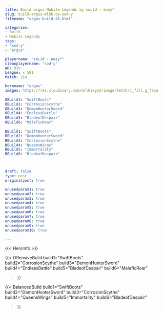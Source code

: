 ```yaml
---
title: Build argus Mobile Legends by soʟíd › вαвy*
slug: build-argus-mlbb-by-sod-y
filename: "argus-build-45.html"

categories: 
- Build 
- Mobile Legends
tags: 
- "sod-y"
- "argus"

playername: "soʟíd › вαвy*"
cleanplayername: "sod-y"
WR: 91%
League: x 591
Match: 214 

heroname: "argus"
images: https://res.cloudinary.com/drlhixyyd/image/fetch/c_fill,g_face,f_auto/https://cdn2-build.mobagenie.my.id/p/images/banner/full/argus.jpg
 
OBuild1: "SwiftBoots"  
OBuild2: "CorrosionScythe" 
OBuild3: "DemonHunterSword" 
OBuild4: "EndlessBattle" 
OBuild5: "BladeofDespair" 
OBuild6: "MaleficRoar" 
 
BBuild1: "SwiftBoots"  
BBuild2: "DemonHunterSword" 
BBuild3: "CorrosionScythe" 
BBuild4: "QueensWings" 
BBuild5: "Immortality" 
BBuild6: "BladeofDespair"



draft: false
type: post
originalpost: true

unusedparam1: true
unusedparam2: true
unusedparam3: true
unusedparam4: true
unusedparam5: true
unusedparam6: true
unusedparam7: true
unusedparam8: true
unusedparam9: true
unusedparam10: true

---
```


{{< HeroInfo >}} 

{{< OffensiveBuild 
build1="SwiftBoots"  
build2="CorrosionScythe" 
build3="DemonHunterSword" 
build4="EndlessBattle" 
build5="BladeofDespair" 
build6="MaleficRoar" 
 >}} 

{{< BalancedBuild 
build1="SwiftBoots"  
build2="DemonHunterSword" 
build3="CorrosionScythe" 
build4="QueensWings" 
build5="Immortality" 
build6="BladeofDespair" 
 >}}

